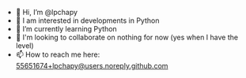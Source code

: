 - 👋 Hi, I’m @lpchapy
- 👀  I am interested in developments in Python
- 🌱 I’m currently learning Python
- 💞️ I'm looking to collaborate on nothing for now (yes when I have the level)
- 📫 How to reach me here: 55651674+lpchapy@users.noreply.github.com

<!---
lpchapy/lpchapy is a ✨ special ✨ repository because its `README.md` (this file) appears on your GitHub profile.
You can click the Preview link to take a look at your changes.
--->
